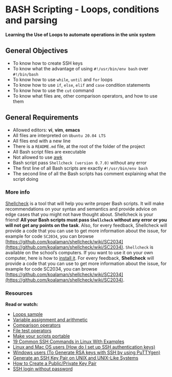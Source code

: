 # BASH Scripting - Loops, conditions and parsing
**Learning the Use of Loops to automate operations in the unix system**

## General Objectives
* To know how to create SSH keys
* To know what the advantage of using ``#!/usr/bin/env bash`` over ``#!/bin/bash``
* To know how to use ``while``, ``until`` and ``for`` loops
* To know how to use ``if``, ``else``, ``elif`` and ``case`` condition statements
* To know how to use the ``cut`` command
* To know what files are, other comparison operators, and how to use them

## General Requirements
* Allowed editors: **vi**, **vim**, **emacs**
* All files are interpreted on ``Ubuntu 20.04 LTS``
* All files end with a new line
* There is a ``README.md`` file, at the root of the folder of the project
* All Bash script files are executable
* Not allowed to use [awk](https://www.cyberciti.biz/faq/bash-scripting-using-awk/)
* Bash script pass ``Shellcheck (version 0.7.0)`` without any error
* The first line of all Bash scripts are exactly ``#!/usr/bin/env bash``
* The second line of all the Bash scripts has comment explaining what the script doing
### More info
[Shellcheck](https://github.com/koalaman/shellcheck) is a tool that will help you write proper Bash scripts. It will make recommendations on your syntax and semantics and provide advice on edge cases that you might not have thought about. Shellcheck is your friend! **All your Bash scripts must pass ``Shellcheck`` without any error or you will not get any points on the task**. Also, for every feedback, Shellcheck will provide a code that you can use to get more information about the issue, for example for code ``SC2034``, you can browse [https://github.com/koalaman/shellcheck/wiki/SC2034](https://github.com/koalaman/shellcheck/wiki/SC2034).
``Shellcheck`` is available on the school’s computers. If you want to use it on your own computer, here is how to [install it](https://github.com/koalaman/shellcheck#installing).
For every feedback, **Shellcheck** will provide a code that you can use to get more information about the issue, for example for code SC2034, you can browse [https://github.com/koalaman/shellcheck/wiki/SC2034](https://github.com/koalaman/shellcheck/wiki/SC2034).

### Resources
**Read or watch:**
* [Loops sample](https://tldp.org/LDP/Bash-Beginners-Guide/html/sect_09_01.html)
* [Variable assignment and arithmetic](https://tldp.org/LDP/abs/html/ops.html)
* [Comparison operators](https://tldp.org/LDP/abs/html/comparison-ops.html)
* [File test operators](https://tldp.org/LDP/abs/html/fto.html)
* [Make your scripts portable](https://www.cyberciti.biz/tips/finding-bash-perl-python-portably-using-env.html)
* [19 Common SSH Commands in Linux With Examples](https://phoenixnap.com/kb/linux-ssh-commands)
* [Linux and Mac OS users (How do I set up SSH authentication keys)](https://askubuntu.com/questions/61557/how-do-i-set-up-ssh-authentication-keys)
* [Windows users (To Generate RSA keys with SSH by using PuTTYgen)](https://docs.rackspace.com/support/how-to/generating-rsa-keys-with-ssh-puttygen/)
* [Generate an SSH Key Pair on UNIX and UNIX-Like Systems](https://docs.oracle.com/en/cloud/cloud-at-customer/occ-get-started/generate-ssh-key-pair.html)
* [How to Create a Public/Private Key Pair](https://docs.oracle.com/cd/E19683-01/806-4078/6jd6cjru7/index.html)
* [SSH login without password](http://linuxproblem.org/art_9.html)
